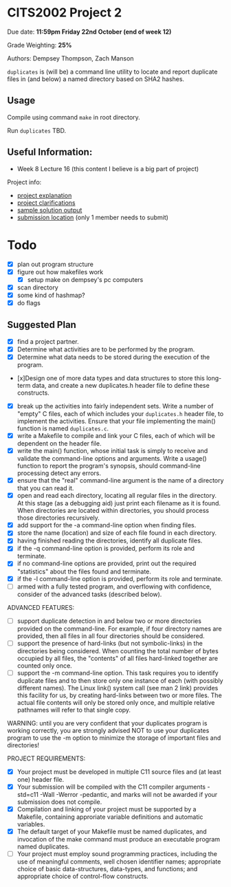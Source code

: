 # CITS2002 Project 2

Due date: **11:59pm Friday 22nd October (end of week 12)**

Grade Weighting: **25%**

Authors: Dempsey Thompson, Zach Manson

`duplicates` is (will be) a command line utility to locate and report duplicate files in (and below) a named directory based on SHA2 hashes.

## Usage

Compile using command `make` in root directory.

Run `duplicates` TBD.


## Useful Information:

 + Week 8 Lecture 16 (this content I believe is a big part of project)
 
Project info:
 + [project explanation](https://teaching.csse.uwa.edu.au/units/CITS2002/projects/project2.php)
 + [project clarifications](https://teaching.csse.uwa.edu.au/units/CITS2002/projects/project2-clarifications.php)
 + [sample solution output](https://secure.csse.uwa.edu.au/run/duplicates)
 + [submission location](https://secure.csse.uwa.edu.au/run/cssubmit)  (only 1 member needs to submit)

# Todo
 + [x] plan out program structure
 + [x] figure out how makefiles work
     + [x] setup make on dempsey's pc computers
 + [x] scan directory
 + [x] some kind of hashmap?
 + [x] do flags

## Suggested Plan
 + [x] find a project partner.
 + [x] Determine what activities are to be performed by the program. 
 + [x]	Determine what data needs to be stored during the execution of the program. 
 + [x]Design one of more data types and data structures to store this long-term data, and create a new duplicates.h header file to define these constructs.
 + [x] break up the activities into fairly independent sets. Write a number of "empty" C files, each of which includes your `duplicates.h` header file, to implement the activities. Ensure that your file implementing the main() function is named `duplicates.c`.
 + [x] write a Makefile to compile and link your C files, each of which will be dependent on the header file.
 + [x] write the main() function, whose initial task is simply to receive and validate the command-line options and arguments. Write a  usage() function to report the program's synopsis, should command-line processing detect any errors.
 + [x] ensure that the "real" command-line argument is the name of a directory that you can read it.
 + [x] open and read each directory, locating all regular files in the directory. At this stage (as a debugging aid) just print each filename as it is found. When directories are located within directories, you should process those directories recursively.
 + [x] add support for the -a command-line option when finding files.
 + [x] store the name (location) and size of each file found in each directory.
 + [x] having finished reading the directories, identify all duplicate files.
 + [x] if the -q command-line option is provided, perform its role and terminate.
 + [x] if no command-line options are provided, print out the required "statistics" about the files found and terminate.
 + [x] if the -l command-line option is provided, perform its role and terminate.
 + [ ] armed with a fully tested program, and overflowing with confidence, consider of the advanced tasks (described below).

ADVANCED FEATURES:
 + [ ] support duplicate detection in and below two or more directories provided on the command-line. For example, if four directory names are provided, then all files in all four directories should be considered.
 + [ ] support the presence of hard-links (but not symbolic-links) in the directories being considered. When counting the total number of bytes occupied by all files, the "contents" of all files hard-linked together are counted only once.
 + [ ] support the -m command-line option.
	This task requires you to identify duplicate files and to then store only one instance of each (with possibly different names). The Linux link() system call (see man 2 link) provides this facility for us, by creating hard-links between two or more files. The actual file contents will only be stored only once, and multiple relative pathnames will refer to that single copy.

WARNING: until you are very confident that your duplicates program is working correctly, you are strongly advised NOT to use your duplicates program to use the -m option to minimize the storage of important files and directories!

PROJECT REQUIREMENTS:
 + [x] Your project must be developed in multiple C11 source files and (at least one) header file.
 + [x] Your submission will be compiled with the C11 compiler arguments -std=c11 -Wall -Werror -pedantic, and marks will not be awarded if your submission does not compile.
 + [x] Compilation and linking of your project must be supported by a Makefile, containing approriate variable definitions and automatic variables.
 + [x] The default target of your Makefile must be named duplicates, and invocation of the make command must produce an executable program named duplicates.
 + [ ] Your project must employ sound programming practices, including the use of meaningful comments, well chosen identifier names; appropriate choice of basic data-structures, data-types, and functions; and appropriate choice of control-flow constructs.

